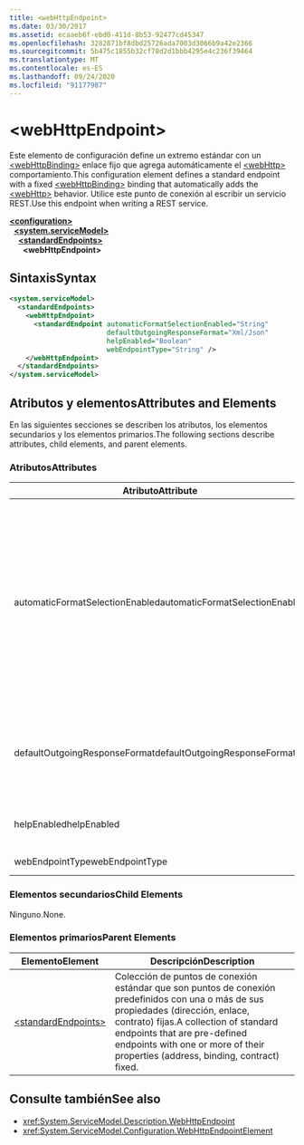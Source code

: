```yaml
---
title: <webHttpEndpoint>
ms.date: 03/30/2017
ms.assetid: ecaaeb6f-ebd0-411d-8b53-92477cd45347
ms.openlocfilehash: 3282871bf8dbd25726ada7003d3066b9a42e2366
ms.sourcegitcommit: 5b475c1855b32cf78d2d1bbb4295e4c236f39464
ms.translationtype: MT
ms.contentlocale: es-ES
ms.lasthandoff: 09/24/2020
ms.locfileid: "91177987"
---
```

# \<webHttpEndpoint>

<span data-ttu-id="51559-101">Este elemento de configuración define un extremo estándar con un [\<webHttpBinding>](webhttpbinding.md) enlace fijo que agrega automáticamente el [\<webHttp>](webhttp.md) comportamiento.</span><span class="sxs-lookup"><span data-stu-id="51559-101">This configuration element defines a standard endpoint with a fixed [\<webHttpBinding>](webhttpbinding.md) binding that automatically adds the [\<webHttp>](webhttp.md) behavior.</span></span> <span data-ttu-id="51559-102">Utilice este punto de conexión al escribir un servicio REST.</span><span class="sxs-lookup"><span data-stu-id="51559-102">Use this endpoint when writing a REST service.</span></span>  
  
[**\<configuration>**](../configuration-element.md)\
&nbsp;&nbsp;[**\<system.serviceModel>**](system-servicemodel.md)\
&nbsp;&nbsp;&nbsp;&nbsp;[**\<standardEndpoints>**](standardendpoints.md)\
&nbsp;&nbsp;&nbsp;&nbsp;&nbsp;&nbsp;**\<webHttpEndpoint>**  
  
## <a name="syntax"></a><span data-ttu-id="51559-103">Sintaxis</span><span class="sxs-lookup"><span data-stu-id="51559-103">Syntax</span></span>  
  
```xml  
<system.serviceModel>
  <standardEndpoints>
    <webHttpEndpoint>
      <standardEndpoint automaticFormatSelectionEnabled="String"
                        defaultOutgoingResponseFormat="Xml/Json"
                        helpEnabled="Boolean"
                        webEndpointType="String" />
    </webHttpEndpoint>
  </standardEndpoints>
</system.serviceModel>
```  
  
## <a name="attributes-and-elements"></a><span data-ttu-id="51559-104">Atributos y elementos</span><span class="sxs-lookup"><span data-stu-id="51559-104">Attributes and Elements</span></span>  

 <span data-ttu-id="51559-105">En las siguientes secciones se describen los atributos, los elementos secundarios y los elementos primarios.</span><span class="sxs-lookup"><span data-stu-id="51559-105">The following sections describe attributes, child elements, and parent elements.</span></span>  
  
### <a name="attributes"></a><span data-ttu-id="51559-106">Atributos</span><span class="sxs-lookup"><span data-stu-id="51559-106">Attributes</span></span>  
  
|<span data-ttu-id="51559-107">Atributo</span><span class="sxs-lookup"><span data-stu-id="51559-107">Attribute</span></span>|<span data-ttu-id="51559-108">Descripción</span><span class="sxs-lookup"><span data-stu-id="51559-108">Description</span></span>|  
|---------------|-----------------|  
|<span data-ttu-id="51559-109">automaticFormatSelectionEnabled</span><span class="sxs-lookup"><span data-stu-id="51559-109">automaticFormatSelectionEnabled</span></span>|<span data-ttu-id="51559-110">Valor booleano que indica si la selección de formato automática está habilitada.</span><span class="sxs-lookup"><span data-stu-id="51559-110">A Boolean value that indicates whether automatic format selection is enabled.</span></span><br /><br /> <span data-ttu-id="51559-111">Cuando la selección de formato automática está habilitada, la infraestructura analiza el encabezado `Accept` del mensaje de solicitud y determina el formato de la respuesta más adecuado.</span><span class="sxs-lookup"><span data-stu-id="51559-111">When automatic format selection is enabled, the infrastructure parses the `Accept` header of the request message and determines the most appropriate response format.</span></span> <span data-ttu-id="51559-112">Si el encabezado `Accept` no especifica un formato de respuesta adecuado, la infraestructura usa el `Content-Type` del mensaje de solicitud o el formato de respuesta predeterminado de la operación.</span><span class="sxs-lookup"><span data-stu-id="51559-112">If the `Accept` header does not specify a suitable response format, the infrastructure uses the `Content-Type` of the request message or the default response format of the operation.</span></span>|  
|<span data-ttu-id="51559-113">defaultOutgoingResponseFormat</span><span class="sxs-lookup"><span data-stu-id="51559-113">defaultOutgoingResponseFormat</span></span>|<span data-ttu-id="51559-114">Un atributo que especifica el formato de respuesta saliente predeterminado.</span><span class="sxs-lookup"><span data-stu-id="51559-114">An attribute that specifies the default outgoing response format.</span></span> <span data-ttu-id="51559-115">Este atributo es del tipo <xref:System.ServiceModel.Web.WebMessageFormat>.</span><span class="sxs-lookup"><span data-stu-id="51559-115">This attribute is of the <xref:System.ServiceModel.Web.WebMessageFormat> type</span></span>|  
|<span data-ttu-id="51559-116">helpEnabled</span><span class="sxs-lookup"><span data-stu-id="51559-116">helpEnabled</span></span>|<span data-ttu-id="51559-117">Valor booleano que indica si la página de ayuda HTTP está habilitada para el punto de conexión.</span><span class="sxs-lookup"><span data-stu-id="51559-117">A Boolean value that indicates whether the HTTP help page is enabled for the endpoint.</span></span>|  
|<span data-ttu-id="51559-118">webEndpointType</span><span class="sxs-lookup"><span data-stu-id="51559-118">webEndpointType</span></span>|<span data-ttu-id="51559-119">Cadena que especifica el tipo de punto de conexión.</span><span class="sxs-lookup"><span data-stu-id="51559-119">A string that specifies the type of the endpoint.</span></span>|  
  
### <a name="child-elements"></a><span data-ttu-id="51559-120">Elementos secundarios</span><span class="sxs-lookup"><span data-stu-id="51559-120">Child Elements</span></span>  

 <span data-ttu-id="51559-121">Ninguno.</span><span class="sxs-lookup"><span data-stu-id="51559-121">None.</span></span>  
  
### <a name="parent-elements"></a><span data-ttu-id="51559-122">Elementos primarios</span><span class="sxs-lookup"><span data-stu-id="51559-122">Parent Elements</span></span>  
  
|<span data-ttu-id="51559-123">Elemento</span><span class="sxs-lookup"><span data-stu-id="51559-123">Element</span></span>|<span data-ttu-id="51559-124">Descripción</span><span class="sxs-lookup"><span data-stu-id="51559-124">Description</span></span>|  
|-------------|-----------------|  
|[\<standardEndpoints>](standardendpoints.md)|<span data-ttu-id="51559-125">Colección de puntos de conexión estándar que son puntos de conexión predefinidos con una o más de sus propiedades (dirección, enlace, contrato) fijas.</span><span class="sxs-lookup"><span data-stu-id="51559-125">A collection of standard endpoints that are pre-defined endpoints with one or more of their properties (address, binding, contract) fixed.</span></span>|  
  
## <a name="see-also"></a><span data-ttu-id="51559-126">Consulte también</span><span class="sxs-lookup"><span data-stu-id="51559-126">See also</span></span>

- <xref:System.ServiceModel.Description.WebHttpEndpoint>
- <xref:System.ServiceModel.Configuration.WebHttpEndpointElement>
